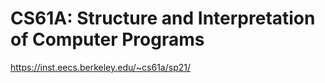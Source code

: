 # CS61A: Structure and Interpretation of Computer Programs
https://inst.eecs.berkeley.edu/~cs61a/sp21/
